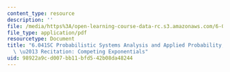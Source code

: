 ```yaml
---
content_type: resource
description: ''
file: /media/https%3A/open-learning-course-data-rc.s3.amazonaws.com/6-041sc-probabilistic-systems-analysis-and-applied-probability-fall-2013/98922a9cd007bb11bfd542b08da48244_MIT6_041SCF13_Competing_Exponentials_300k.pdf
file_type: application/pdf
resourcetype: Document
title: "6.041SC Probabilistic Systems Analysis and Applied Probability, Fall 2013Transcript\
  \ \u2013 Recitation: Competing Exponentials"
uid: 98922a9c-d007-bb11-bfd5-42b08da48244
---
```

